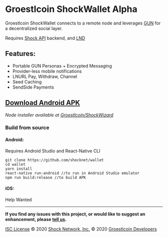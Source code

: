 
# Groestlcoin ShockWallet Alpha

Groestlcoin ShockWallet connects to a remote node and leverages [GUN](https://github.com/amark/gun) for a decentralized social layer.

Requires [Shock API](https://github.com/Groestlcoin/shocknet-api) backend, and [LND](https://github.com/Groestlcoin/lnd)

## Features:

- Portable GUN Personas + Encrypted Messaging
- Provider-less mobile notifications
- LNURL Pay, Withdraw, Channel
- Seed Caching
- SendSide Payments


## [Download Android APK](https://github.com/shocknet/wallet/releases/download/pre2/app-release.apk)

_Node installer available at [Groestlcoin/ShockWizard](https://github.com/Groestlcoin/ShockWizard)_


### Build from source

#### Android: 

Requires Android Studio and React-Native CLI

```
git clone https://github.com/shocknet/wallet
cd wallet
yarn install
react-native run-android //to run in Android Studio emulator
npm run build:release //to build APK
```

#### iOS:

Help Wanted

<hr></hr>

**If you find any issues with this project, or would like to suggest an enhancement, please [tell us](https://github.com/shocknet/Wizard/issues).**

[ISC License](https://opensource.org/licenses/ISC)
© 2020 [Shock Network, Inc.](http://shock.network)
© 2020 [Groestlcoin Developers](http://groestlcoin.org)
